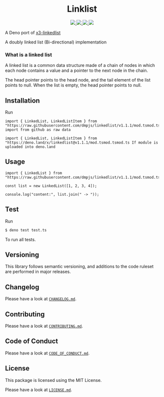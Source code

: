 <h1 align="center">Linklist</h1>
<p align="center">
    <a href="https://github.com/dmpjs/linkedlist/releases">
        <img src="https://img.shields.io/github/release/dmpjs/linkedlist.svg?color=bright_green&label=latest&style=flat-square">
    </a>
    <a href="https://github.com/dmpjs/linkedlist/actions">
        <img src="https://img.shields.io/github/workflow/status/dmpjs/linkedlist/Continuous%20Integration/master?label=ci&style=flat-square">
    </a>
    <a href="https://github.com/semantic-release/semantic-release">
        <img src="https://img.shields.io/badge/%20%20%F0%9F%93%A6%F0%9F%9A%80-semantic--release-e10079.svg?style=flat-square">
    </a>
    <a href="https://opensource.org/licenses/MIT">
        <img src="https://img.shields.io/badge/license-MIT-brightgreen.svg?style=flat-square">
    </a>
</p>

A Deno port of [x3-linkedlist](https://github.com/x3cion/x3-linkedlist)

A doubly linked list (Bi-directional) implementation

### What is a linked list

A linked list is a common data structure made of a chain of nodes in which each node contains a value and a pointer to the next node in the chain.

The head pointer points to the head node, and the tail element of the list points to null. When the list is empty, the head pointer points to null.

## Installation

Run

```
import { LinkedList, LinkedListItem } from "https://raw.githubusercontent.com/dmpjs/linkedlist/v1.1.1/mod.tsmod.tsmod.ts import from github as raw data

import { LinkedList, LinkedListItem } from "https://deno.land/x/linkedlist@v1.1.1/mod.tsmod.tsmod.ts If module is uploaded into deno.land
```

## Usage

```
import { LinkedList } from "https://raw.githubusercontent.com/dmpjs/linkedlist/v1.1.1/mod.tsmod.tsmod.ts

const list = new LinkedList([1, 2, 3, 4]);

console.log("content:", list.join(" -> "));
```

## Test

Run

```bash
$ deno test test.ts
```
To run all tests.

## Versioning

This library follows semantic versioning, and additions to the code ruleset are performed in major releases.

## Changelog

Please have a look at [`CHANGELOG.md`](CHANGELOG.md).

## Contributing

Please have a look at [`CONTRIBUTING.md`](.github/CONTRIBUTING.md).

## Code of Conduct

Please have a look at [`CODE_OF_CONDUCT.md`](.github/CODE_OF_CONDUCT.md).

## License

This package is licensed using the MIT License.

Please have a look at [`LICENSE.md`](LICENSE.md).
